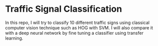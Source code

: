 # Traffic Signal Classification
In this repo, I will try to classify 10 different traffic signs using classical computer vision technique such as HOG with SVM. I will also compare it with a deep neural network by fine tuning a classifier using transfer learning.